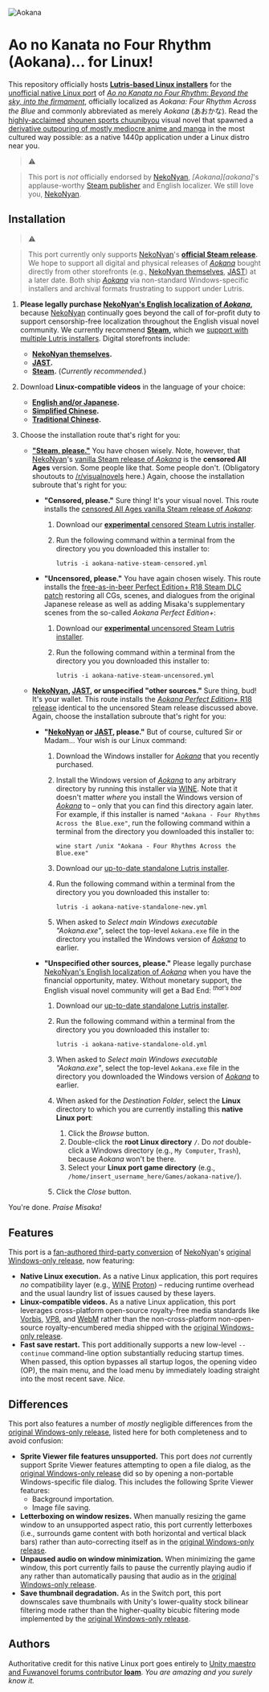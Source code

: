 ![Aokana](https://user-images.githubusercontent.com/217028/94984293-1bf1b700-053a-11eb-8fdf-310eb03a4b33.png)

Ao no Kanata no Four Rhythm (Aokana)… for Linux!
================================================

This repository officially hosts **[Lutris-based Linux
installers][lutris-aokana]** for the [unofficial native Linux port][linux-aokana]
of *[Ao no Kanata no Four Rhythm: Beyond the sky, into the
firmament][nekonyan-aokana]*, officially localized as *Aokana: Four Rhythm
Across the Blue* and commonly abbreviated as merely *Aokana* (あおかな). Read
the [highly-acclaimed][vndb-aokana] [shounen sports
chuunibyou](https://forums.fuwanovel.net/topic/1820-chuuni-what-is-this-genre)
visual novel that spawned a [derivative outpouring of mostly mediocre anime and
manga](https://en.wikipedia.org/wiki/Aokana:_Four_Rhythm_Across_the_Blue#Adaptations)
in the most cultured way possible: as a native 1440p application under a Linux
distro near you.

> ⚠️

> This port is *not* officially endorsed by [NekoNyan][nekonyan],
> *[Aokana][aokana]*'s applause-worthy [Steam publisher][steam-aokana] and
> English localizer. We still love you, [NekoNyan][nekonyan].

## Installation

> ⚠️

> This port currently only supports [NekoNyan][nekonyan]'s **[official Steam
> release][steam-aokana].** We hope to support all digital and physical
> releases of *[Aokana][nekonyan-aokana]* bought directly from other
> storefronts (e.g., [NekoNyan themselves][nekonyan-aokana],
> [JAST][jast-aokana]) at a later date. Both ship *[Aokana][nekonyan-aokana]*
> via non-standard Windows-specific installers and archival formats frustrating
> to support under Lutris.

1. **Please legally purchase [NekoNyan's English localization of
   *Aokana*][steam-aokana],** because [NekoNyan][nekonyan] continually goes
   beyond the call of for-profit duty to support censorship-free localization
   throughout the English visual novel community. We currently recommend
   **[Steam][steam-aokana],** which we [support with multiple Lutris
   installers][lutris-aokana-steam]. Digital storefronts include:
   * **[NekoNyan themselves][nekonyan-aokana].**
   * **[JAST][jast-aokana].**
   * **[Steam][steam-aokana].** (*Currently recommended.*)
1. Download **Linux-compatible videos** in the language of your choice:
   * **[English and/or
     Japanese](https://www.mediafire.com/file/bhm65i1h9tx68yv/file).**
   * **[Simplified
     Chinese](http://www.mediafire.com/file/s3rai72u2je60t1/file).**
   * **[Traditional
     Chinese](http://www.mediafire.com/file/fsisjaibh73wc8v/file).**
1. Choose the installation route that's right for you:

   * **["Steam, please."][steam-aokana]** You have chosen wisely. Note,
     however, that [NekoNyan][nekonyan]'s [vanilla Steam release of
     *Aokana*][steam-aokana] is the **censored All Ages** version. Some people
     like that. Some people don't. (Obligatory shoutouts to
     [/r/visualnovels][r-visualnovels] here.) Again, choose the installation
     subroute that's right for you:

     * **"Censored, please."** Sure thing! It's your visual novel. This route
       installs the [censored All Ages vanilla Steam release of
       *Aokana*][steam-aokana]:

       1. Download our [**experimental** censored Steam Lutris
          installer][local-steam-censored].
       1. Run the following command within a terminal from the directory you
          you downloaded this installer to:

              lutris -i aokana-native-steam-censored.yml

     * **"Uncensored, please."** You have again chosen wisely. This route
       installs the [free-as-in-beer Perfect Edition+ R18 Steam DLC
       patch][steam-aokana-perfect-edition] restoring all CGs, scenes, and
       dialogues from the original Japanese release as well as adding Misaka's
       supplementary scenes from the so-called *Aokana Perfect Edition+*:

       1. Download our [**experimental** uncensored Steam Lutris
          installer][local-steam-uncensored].
       1. Run the following command within a terminal from the directory you
          you downloaded this installer to:

              lutris -i aokana-native-steam-uncensored.yml

   * **[NekoNyan][nekonyan-aokana], [JAST][jast-aokana], or unspecified
     "other sources."** Sure thing, bud! It's your wallet. This route installs
     the [*Aokana Perfect Edition+* R18 release][steam-aokana-perfect-edition]
     identical to the uncensored Steam release discussed above. Again, choose
     the installation subroute that's right for you:

     * **"[NekoNyan][nekonyan-aokana] or [JAST][jast-aokana], please."** But of
       course, cultured Sir or Madam… Your wish is our Linux command:

       1. Download the Windows installer for *[Aokana][nekonyan-aokana]* that
          you recently purchased.
       1. Install the Windows version of *[Aokana][nekonyan-aokana]* to any
          arbitrary directory by running this installer via [WINE][wine]. Note
          that it doesn't matter *where* you install the Windows version of
          *[Aokana][nekonyan-aokana]* to – only that you can find this
          directory again later. For example, if this installer is named
          `"Aokana - Four Rhythms Across the Blue.exe"`, run the following
          command within a terminal from the directory you downloaded this
          installer to:

              wine start /unix "Aokana - Four Rhythms Across the Blue.exe"

       3. Download our [up-to-date standalone Lutris
          installer][local-standalone-new].
       1. Run the following command within a terminal from the directory you
          you downloaded this installer to:

              lutris -i aokana-native-standalone-new.yml

       5. When asked to *Select main Windows executable "Aokana.exe"*, select
          the top-level `Aokana.exe` file in the directory you installed the
          Windows version of *[Aokana][nekonyan-aokana]* to earlier.

     * **"Unspecified other sources, please."** Please legally purchase
       [NekoNyan's English localization of *Aokana*][steam-aokana] when you
       have the financial opportunity, matey. Without monetary support, the
       English visual novel community will get a Bad End: <sup>*that's
       bad*</sup>

       1. Download our [up-to-date standalone Lutris
          installer][local-standalone-old].
       1. Run the following command within a terminal from the directory you
          you downloaded this installer to:

              lutris -i aokana-native-standalone-old.yml

       3. When asked to *Select main Windows executable "Aokana.exe"*, select
          the top-level `Aokana.exe` file in the directory you downloaded the
          Windows version of *[Aokana][nekonyan-aokana]* to earlier.
       1. When asked for the *Destination Folder*, select the **Linux**
          directory to which you are currently installing this **native Linux
          port**:

          1. Click the *Browse* button.
          1. Double-click the **root Linux directory** `/`. Do *not*
             double-click a Windows directory (e.g., `My Computer`, `Trash`),
             because *Aokana* won't be there.
          1. Select your **Linux port game directory** (e.g.,
             `/home/insert_username_here/Games/aokana-native/`).

       1. Click the *Close* button.

You're done. *Praise Misaka!*

## Features

This port is a [fan-authored third-party conversion][linux-aokana] of
[NekoNyan][nekonyan]'s [original Windows-only release][steam-aokana], now
featuring:

* **Native Linux execution.** As a native Linux application, this port requires
  *no* compatibility layer (e.g., [WINE][wine] [Proton][proton]) – reducing
  runtime overhead and the usual laundry list of issues caused by these layers.
* **Linux-compatible videos.** As a native Linux application, this
  port leverages cross-platform open-source royalty-free media standards like
  [Vorbis][media-vorbis], [VP8][media-vp8], and [WebM][media-webm] rather than
  the non-cross-platform non-open-source royalty-encumbered media shipped with
  the [original Windows-only release][steam-aokana].
* **Fast save restart.** This port additionally supports a new low-level
  `--continue` command-line option substantially reducing startup times. When
  passed, this option bypasses all startup logos, the opening video (OP), the
  main menu, and the load menu by immediately loading straight into the most
  recent save. *Nice.*

## Differences

This port also features a number of *mostly* negligible differences from the
[original Windows-only release][steam-aokana], listed here for both
completeness and to avoid confusion:

* **Sprite Viewer file features unsupported.** This port does *not* currently
  support Sprite Viewer features attempting to open a file dialog, as the
  [original Windows-only release][steam-aokana] did so by opening a
  non-portable Windows-specific file dialog. This includes the following Sprite
  Viewer features:
  * Background importation.
  * Image file saving.
* **Letterboxing on window resizes.** When manually resizing the game window to
  an unsupported aspect ratio, this port currently letterboxes (i.e., surrounds
  game content with both horizontal and vertical black bars) rather than
  auto-correcting itself as in the [original Windows-only
  release][steam-aokana].
* **Unpaused audio on window minimization.** When minimizing the game window,
  this port currently fails to pause the currently playing audio if any rather
  than automatically pausing that audio as in the [original Windows-only
  release][steam-aokana].
* **Save thumbnail degradation.** As in the Switch port, this port downscales
  save thumbnails with Unity's lower-quality stock bilinear filtering mode
  rather than the higher-quality bicubic filtering mode implemented by the
  [original Windows-only release][steam-aokana].

## Authors

Authoritative credit for this native Linux port goes entirely to [Unity maestro
and Fuwanovel forums contributor **loam**][loam]. *You are amazing and you
surely know it.*

[nekonyan]: https://nekonyansoft.com
[nekonyan-aokana]: https://nekonyansoft.com/shop/product/22
[jast-aokana]: https://jastusa.com/aokana-four-rhythms-across-the-blue
[leycec]: https://github/leycec
[loam]: https://forums.fuwanovel.net/profile/28837-loam
[local-standalone-old]:   /raw/main/lutris/aokana-native-standalone-old.yml
[local-standalone-new]:   /raw/main/lutris/aokana-native-standalone-new.yml
[local-steam-censored]:   /raw/main/lutris/aokana-native-steam-censored.yml
[local-steam-uncensored]: /raw/main/lutris/aokana-native-steam-uncensored.yml
[lutris]: https://lutris.net
[lutris-aokana]: https://lutris.net/games/aokana-four-rhythms-across-the-blue
[lutris-aokana-steam]: https://lutris.net/games/aokana-four-rhythms-across-the-blue
[linux-aokana]: https://forums.fuwanovel.net/topic/23163-linux-port-now-released-ao-no-kanata-no-four-rythm-linux-port-18-patch-for-nintendo-switch/?do=findComment&comment=522629
[r-visualnovels]: reddit.com/r/visualnovels
[steam]: https://store.steampowered.com
[steam-aokana]: https://store.steampowered.com/app/1044620/Aokana__Four_Rhythms_Across_the_Blue/
[steam-aokana-perfect-edition]: https://nekonyansoft.com/shop/product/23
[vndb-aokana]: https://vndb.org/v12849
[media-vorbis]: https://en.wikipedia.org/wiki/Vorbis
[media-vp8]: https://en.wikipedia.org/wiki/VP8
[media-webm]:  https://www.webmproject.org/about
[proton]: https://github.com/ValveSoftware/Proton
[wine]: https://www.winehq.org

